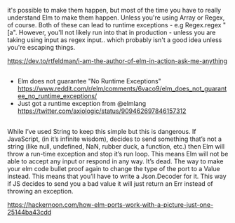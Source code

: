 it's possible to make them happen, but most of the time you have to really understand Elm to make them happen. Unless you're using Array or Regex, of course. Both of these can lead to runtime exceptions - e.g Regex.regex "[a". However, you'll not likely run into that in production - unless you are taking using input as regex input.. which probably isn't a good idea unless you're escaping things.

https://dev.to/rtfeldman/i-am-the-author-of-elm-in-action-ask-me-anything

##

- Elm does not guarantee "No Runtime Exceptions" https://www.reddit.com/r/elm/comments/6vaco9/elm_does_not_guarantee_no_runtime_exceptions/
- Just got a runtime exception from @elmlang https://twitter.com/axiologic/status/909462697846157312

##

While I’ve used String to keep this simple but this is dangerous.
If JavaScript, (in it’s infinite wisdom), decides to send something that’s not a string (like null, undefined, NaN, rubber duck, a function, etc.) then Elm will throw a run-time exception and stop it’s run loop.
This means Elm will not be able to accept any input or respond in any way. It’s dead.
The way to make your elm code bullet proof again to change the type of the port to a Value instead. This means that you’ll have to write a Json.Decoder for it. This way if JS decides to send you a bad value it will just return an Err instead of throwing an exception.

https://hackernoon.com/how-elm-ports-work-with-a-picture-just-one-25144ba43cdd

